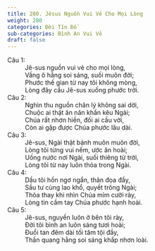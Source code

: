 ```yaml
---
title: 280. Jêsus Nguồn Vui Vẻ Cho Mọi Lòng
weight: 280
categories: Đời Tín Đồ
sub-categories: Bình An Vui Vẻ
draft: false
---
```

<dl><dt>Câu 1:</dt><dd data-verse="1">Jê-sus nguồn vui vẻ cho mọi lòng, <br/>Vầng ô hằng soi sáng, suối muôn đời; <br/>Phước thế gian từ nay tôi không mòng, <br/>Lòng đây cầu Jê-sus xuống phước trời. </dd><dt>Câu 2:</dt><dd data-verse="2">Nghìn thu nguồn chân lý không sai dời, <br/>Chuộc ai thật ăn năn khẩn kêu Ngài; <br/>Chúa rất nhơn hiền, đối ai cầu vời, <br/>Còn ai gặp được Chúa phước lâu dài. </dd><dt>Câu 3:</dt><dd data-verse="3">Jê-sus, Ngài thật bánh muôn muôn đời, <br/>Lòng tôi từng vui nếm, ước ăn hoài; <br/>Uống nước nơi Ngài, suối thiêng từ trời, <br/>Lòng tôi từ nay luôn thỏa trong Ngài. </dd><dt>Câu 4:</dt><dd data-verse="4">Dầu tôi hồn ngơ ngẩn, thân đọa đầy, <br/>Sầu tư cùng lao khổ, quyết trông Ngài; <br/>Thỏa thay khi nhìn Chúa mỉm cười rày, <br/>Lòng tin cầm tay Chúa phước hạnh hoài. </dd><dt>Câu 5:</dt><dd data-verse="5">Jê-sus, nguyền luôn ở bên tôi rày, <br/>Đời tôi bình an luôn sáng tươi hoài; <br/>Đuổi tan đêm dài tối tăm tội đầy, <br/>Thần quang hằng soi sáng khắp nhơn loài. </dd></dl>